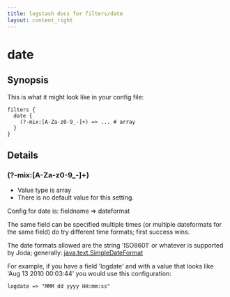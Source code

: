 ```yaml
---
title: logstash docs for filters/date
layout: content_right
---
```

# date



## Synopsis

This is what it might look like in your config file:

    filters {
      date {
        (?-mix:[A-Za-z0-9_-]+) => ... # array
      }
    }

## Details

### (?-mix:[A-Za-z0-9_-]+)

* Value type is array
* There is no default value for this setting.

Config for date is:
  fieldname => dateformat

The same field can be specified multiple times (or multiple dateformats for
the same field) do try different time formats; first success wins.

The date formats allowed are the string 'ISO8601' or whatever is supported
by Joda; generally: [java.text.SimpleDateFormat][dateformats]

For example, if you have a field 'logdate' and with a value that looks like 'Aug 13 2010 00:03:44'
you would use this configuration:

    logdate => "MMM dd yyyy HH:mm:ss"

[dateformats]: http://download.oracle.com/javase/1.4.2/docs/api/java/text/SimpleDateFormat.html

